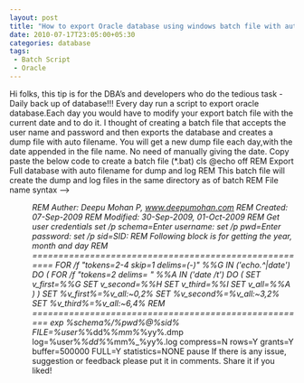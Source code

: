 ```yaml
---
layout: post
title: "How to export Oracle database using windows batch file with auto file name"
date: 2010-07-17T23:05:00+05:30
categories: database
tags:
 - Batch Script
 - Oracle
---
```

Hi folks, this tip is for the DBA’s and developers who do the tedious task - Daily back up of database!!! Every day run a script to export oracle database.Each day you would have to modify your export batch file with the current date and to do it. I thought of creating a batch file that accepts the user name and password and then exports the database and creates a dump file with auto filename. You will get a new dump file each day,with the date appended in the file name. No need of manually giving the date.
Copy paste the below code to create a batch file (*.bat)
cls
@echo off
REM Export Full database with auto filename for dump and log
REM This batch file will create the dump and log files in the same directory as of batch
REM File name syntax --> <SCHEMANAME>_<DD>_<MM>_<YYYY>
REM Auther: Deepu Mohan P, www.deepumohan.com
REM Created:  07-Sep-2009
REM Modified: 30-Sep-2009, 01-Oct-2009
REM Get user credentials
set /p schema=Enter username:
set /p pwd=Enter password:
set /p sid=SID:
REM Following block is for getting the year, month and day
REM ======================================================
   FOR /f "tokens=2-4 skip=1 delims=(-)" %%G IN ('echo.^|date') DO (
      FOR /f "tokens=2 delims= " %%A IN ('date /t') DO (
         SET v_first=%%G
         SET v_second=%%H
         SET v_third=%%I
         SET v_all=%%A
      )
   )
      SET %v_first%=%v_all:~0,2%
      SET %v_second%=%v_all:~3,2%
      SET %v_third%=%v_all:~6,4%
REM =====================================================
exp %schema%/%pwd%@%sid% FILE=%user%_%dd%_%mm%_%yy%.dmp log=%user%_%dd%_%mm%_%yy%.log
compress=N rows=Y grants=Y buffer=500000 FULL=Y statistics=NONE
pause
If there is any issue, suggestion or feedback please put it in comments. Share it if you liked!
